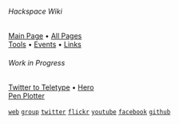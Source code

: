 ###### Hackspace Wiki

[Main Page](https://github.com/snhack/snhack.github.com/wiki) • [All Pages](_pages)  
[Tools](Tools) • [Events](Events) • [Links](Links)

###### Work in Progress

[Twitter to Teletype](Twitter-to-Teletype) • [Hero](Hero)  
[Pen Plotter](Pen-plotter)


[`web`][Swindon Hackspace]
[`group`][Google Group]
[`twitter`][Twitter]
[`flickr`][Flickr]
[`youtube`][YouTube]
[`facebook`][Facebook]
[`github`][Github]


[Swindon Hackspace]: http://swindon.hackspace.org.uk/
[Google Group]: http://groups.google.com/group/swindon-hackspace
[Twitter]: http://twitter.com/snhack
[YouTube]: http://www.youtube.com/user/snhackspace
[Flickr]: https://www.flickr.com/groups/swindon-hackspace/
[Facebook]: https://www.facebook.com/swindon.hackspace
[Github]: https://github.com/snhack